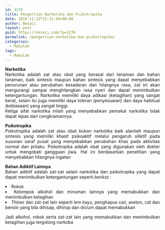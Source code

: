 ```yaml
---
id: 1276
title: Pengertian Narkotika dan Psikotropika
date: 2010-11-22T15:31:59+00:00
author: Nesaci
layout: post
guid: https://nesaci.com/?p=1276
permalink: /pengertian-narkotika-dan-psikotropika/
categories:
  - Makalah
tags:
  - Makalah
---
```

<p style="text-align: justify;">
  <strong>Narkotika</strong><br /> Narkotika adalah zat atau obat yang berasal dari tanaman dan bahan tanaman, baik sintesis maupun bahan sintesis yang dapat menyebabkan penurunan atau perubahan kesadaran dan hilangnya rasa, zat ini akan mengurangi sampai menghilangkan rasa nyeri dan dapat menimbulkan ketergantungan. Narkotika memiliki daya adikasi (ketagihan) yang sangat berat, selain itu juga memiliki daya toleran (penyesuaian) dan daya habitual (kebiasaan) yang sangat tinggi.<br /> Ketiga sifat narkotika inilah yang menyebabkan pemakai narkotika tidak dapat lepas dari cengkramannya.
</p>

<p style="text-align: justify;">
  <strong>Psikotropika</strong><br /> Psikotropika adalah zat atau obat bukan narkotika baik alamiah maupun sintesis yang memiliki khasit psikoaktif melalui pengaruh siliktif pada susunan saraf pusat yang menyebabkan perubahan khas pada aktivitas normal dan prilaku. Psikotropika adalah obat yang digunakan oleh dokter untuk mengobati gangguan jiwa. Hal ini berdasarkan penelitian yang menyebabkan hilangnya ingatan
</p>

<p style="text-align: justify;">
  <strong>Bahan Adiktif Lainnya</strong><br /> Bahan adiktif adalah zat-zat selain narkotika dan psikotropika yang dapat dapat menimbulkan ketergantungan seperti berikut :
</p>

<li style="text-align: justify;">
  Rokok
</li>
<li style="text-align: justify;">
  Kelompok alkohol dan minuman lainnya yang memabukkan dan menimbulkan ketagihan
</li>
<li style="text-align: justify;">
  Thiner dan zat-zat lain seperti lem kayu, penghapus cair, aseton, cat dan bensin yang bila dihisap, dihirup dan dicium dapat memabukkan
</li>

<p style="text-align: justify;">
  Jadi alkohol, rokok serta zat-zat lain yang memabukkan dan menimbulkan ketagihan juga tergolong narkoba
</p>